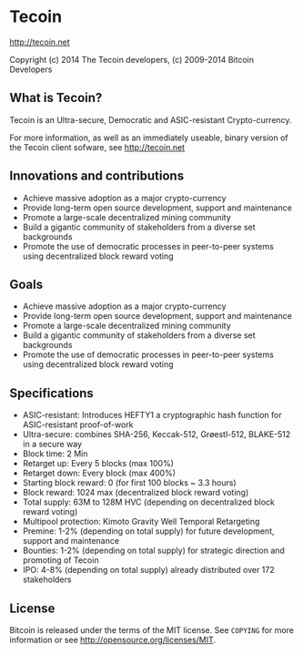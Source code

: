 Tecoin
================================

http://tecoin.net

Copyright (c) 2014 The Tecoin developers,
(c) 2009-2014 Bitcoin Developers

What is Tecoin?
----------------

Tecoin is an Ultra-secure, Democratic and ASIC-resistant Crypto-currency.

For more information, as well as an immediately useable, binary version of
the Tecoin client sofware, see http://tecoin.net

Innovations and contributions
-------

* Achieve massive adoption as a major crypto-currency
* Provide long-term open source development, support and maintenance
* Promote a large-scale decentralized mining community
* Build a gigantic community of stakeholders from a diverse set backgrounds
* Promote the use of democratic processes in peer-to-peer systems using decentralized block reward voting

Goals
-------------------

* Achieve massive adoption as a major crypto-currency
* Provide long-term open source development, support and maintenance
* Promote a large-scale decentralized mining community
* Build a gigantic community of stakeholders from a diverse set backgrounds
* Promote the use of democratic processes in peer-to-peer systems using decentralized block reward voting

Specifications
-------

* ASIC-resistant: Introduces HEFTY1 a cryptographic hash function for ASIC-resistant proof-of-work
* Ultra-secure: combines SHA-256, Keccak-512, Grøestl-512, BLAKE-512 in a secure way
* Block time: 2 Min
* Retarget up: Every 5 blocks (max 100%)
* Retarget down: Every block (max 400%)
* Starting block reward: 0 (for first 100 blocks ~ 3.3 hours)
* Block reward: 1024 max (decentralized block reward voting)
* Total supply: 63M to 128M HVC (depending on decentralized block reward voting)
* Multipool protection: Kimoto Gravity Well Temporal Retargeting
* Premine: 1-2% (depending on total supply) for future development, support and maintenance
* Bounties: 1-2% (depending on total supply) for strategic direction and promoting of Tecoin
* IPO: 4-8% (depending on total supply) already distributed over 172 stakeholders


License
-------

Bitcoin is released under the terms of the MIT license. See `COPYING` for more
information or see http://opensource.org/licenses/MIT.
